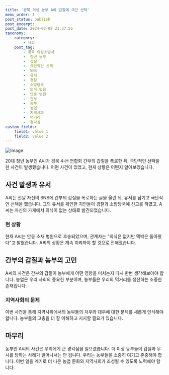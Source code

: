 ```yaml
---
title: '경북 의성 농부 A씨 갑질에 극단 선택'
menu_order: 1
post_status: publish
post_excerpt: 
post_date: 2024-02-08 21:37:55
taxonomy:
    category:
        - 사회
    post_tag:
        - 경북 의성소방서
        -  청년 농부
        -  갑질
        -  극단적인 선택
        -  SNS
        -  유서
        -  경찰
        -  소방당국
        -  의식 없음
        -  안동 병원
        -  간부
        -  농부
        -  농업
        -  지역사회
        -  먹거리
        -  경각심
custom_fields:
    field1: value 1
    field2: value 2
---
```


![Image](https://imgnews.pstatic.net/image/417/2024/02/08/0000980697_001_20240208144901417.jpg?type=w647)

20대 청년 농부인 A씨가 경북 4-H 연합회 간부의 갑질을 폭로한 뒤, 극단적인 선택을 한 사건이 발생했습니다. 어떤 사건이 있었고, 현재 상황은 어떤지 알아보겠습니다.
## 사건 발생과 유서
A씨는 전날 자신의 SNS에 간부의 갑질을 폭로하는 글을 올린 뒤, 유서를 남기고 극단적인 선택을 했습니다. 그의 유서를 확인한 지인들이 경찰과 소방당국에 신고를 하였고, A씨는 자신의 가게에서 의식이 없는 상태로 발견되었습니다.
### 현 상황
현재 A씨는 안동 소재 병원으로 후송되었으며, 관계자는 "의식은 없지만 맥박은 돌아왔다"고 밝혔습니다. A씨의 상황은 계속 지켜봐야 할 것으로 전해졌습니다.
## 간부의 갑질과 농부의 고민
A씨의 사건은 간부의 갑질이 농부에게 어떤 영향을 미치는지 다시 한번 생각해보아야 합니다. 농업은 우리 사회의 중요한 부분이며, 농부들은 우리의 먹거리를 생산하는 소중한 존재입니다.
### 지역사회의 문제
이번 사건을 통해 지역사회에서의 농부들의 처우와 대우에 대한 문제를 새롭게 인식해야 합니다. 농부들의 고충을 더 잘 이해하고 지지할 필요가 있습니다.
## 마무리
농부인 A씨의 사건은 우리에게 큰 경각심을 일으켰습니다. 더 이상 농부들이 갑질과 무시를 당하는 사례가 일어나서는 안 됩니다. 우리는 농부들을 소중히 여기고 존중해야 합니다. 이번 일을 계기로 더 나은 농업 문화와 지역사회가 조성될 수 있도록 노력해야 합니다.
